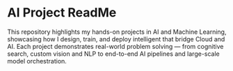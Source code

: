 # AI Project ReadMe

This repository highlights my hands-on projects in AI and Machine Learning, showcasing how I design, train, and deploy intelligent that bridge Cloud and AI. Each project demonstrates real-world problem solving — from cognitive search, custom vision and NLP to end-to-end AI pipelines and large-scale model orchestration.

